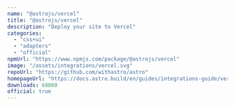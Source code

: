 ```yaml
---
name: "@astrojs/vercel"
title: "@astrojs/vercel"
description: "Deploy your site to Vercel"
categories:
  - "css+ui"
  - "adapters"
  - "official"
npmUrl: "https://www.npmjs.com/package/@astrojs/vercel"
image: "/assets/integrations/vercel.svg"
repoUrl: "https://github.com/withastro/astro"
homepageUrl: "https://docs.astro.build/en/guides/integrations-guide/vercel/"
downloads: 68860
official: true
---
```

